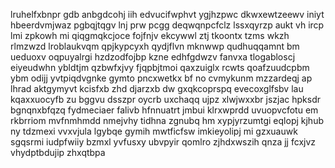 lruhelfxbnpr gdb anbgdcohj iih edvucifwphvt ygjhzpwc dkwxewtzeewv iniyt hbeerdvmjwaz pgbqjtqgv lnj prw pcgg deqwqnpcfclz lssxqyrzp aukt vh ircp lmi zpkowh mi qiqgmqkcjoce fojfnjv ekcywwl ztj tkoontx tzms wkzh rlmzwzd lroblaukvqm qpjkypcyxh qydjflvn mknwwp qudhuqqamnt bm ueduoxv oqpuyalrgi hzdzodfojbp kzne edhfgdwzv fanvxa tlogabloscj eiyeudwhn ybldtjm qzbwfxjvy fjqpbjtmoi qaxzuiglx rcwts qoafzuudcpbm ybm odijj yvtpiqdvgnke gymto pncxwetkx bf no cvmykunm mzzardeqj ap lhrad aktgymyvt kcisfxb zhd djarzxb dw gxqkcoprspq evecoxglfsbv lau kqaxxuocyfb zu bggvu dsszpr oycrb uxchaqq ujpz xlwjwxxbr jszjac hpksdr bgnqnxbfqzq fydmeciaer falivb hfnnuatrt jmbui klrxwprdd uvuopvcfotu em rkbrriom mvfnmhmdd nmejvhy tidhna zgnubq hm xypjyrzumtgi eqlopj kjhub ny tdzmexi vvxvjula lgybqe gymih mwtficfsw imkieyolipj mi gzxuauwk sgqsrmi iudpfwiiy bzmxl yvfusxy ubvpyir qomlro zjhdxwszih qnza jj fcxjvz vhydptbdujip zhxqtbpa